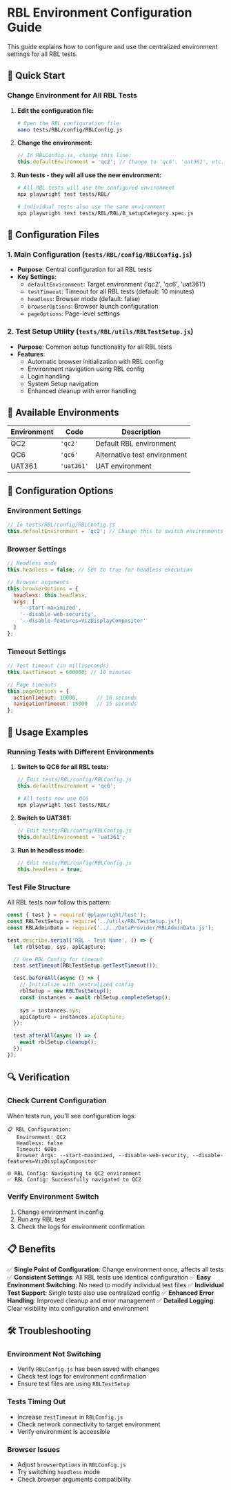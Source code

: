 # RBL Environment Configuration Guide

This guide explains how to configure and use the centralized environment settings for all RBL tests.

## 🎯 **Quick Start**

### **Change Environment for All RBL Tests**

1. **Edit the configuration file:**
   ```bash
   # Open the RBL configuration file
   nano tests/RBL/config/RBLConfig.js
   ```

2. **Change the environment:**
   ```javascript
   // In RBLConfig.js, change this line:
   this.defaultEnvironment = 'qc2'; // Change to 'qc6', 'uat361', etc.
   ```

3. **Run tests - they will all use the new environment:**
   ```bash
   # All RBL tests will use the configured environment
   npx playwright test tests/RBL/
   
   # Individual tests also use the same environment
   npx playwright test tests/RBL/RBL/B_setupCategory.spec.js
   ```

## 📁 **Configuration Files**

### **1. Main Configuration (`tests/RBL/config/RBLConfig.js`)**
- **Purpose**: Central configuration for all RBL tests
- **Key Settings**:
  - `defaultEnvironment`: Target environment ('qc2', 'qc6', 'uat361')
  - `testTimeout`: Timeout for all RBL tests (default: 10 minutes)
  - `headless`: Browser mode (default: false)
  - `browserOptions`: Browser launch configuration
  - `pageOptions`: Page-level settings

### **2. Test Setup Utility (`tests/RBL/utils/RBLTestSetup.js`)**
- **Purpose**: Common setup functionality for all RBL tests
- **Features**:
  - Automatic browser initialization with RBL config
  - Environment navigation using RBL config
  - Login handling
  - System Setup navigation
  - Enhanced cleanup with error handling

## 🔧 **Available Environments**

| Environment | Code | Description |
|-------------|------|-------------|
| QC2 | `'qc2'` | Default RBL environment |
| QC6 | `'qc6'` | Alternative test environment |
| UAT361 | `'uat361'` | UAT environment |

## 📝 **Configuration Options**

### **Environment Settings**
```javascript
// In tests/RBL/config/RBLConfig.js
this.defaultEnvironment = 'qc2'; // Change this to switch environments
```

### **Browser Settings**
```javascript
// Headless mode
this.headless = false; // Set to true for headless execution

// Browser arguments
this.browserOptions = {
  headless: this.headless,
  args: [
    '--start-maximized',
    '--disable-web-security',
    '--disable-features=VizDisplayCompositor'
  ]
};
```

### **Timeout Settings**
```javascript
// Test timeout (in milliseconds)
this.testTimeout = 600000; // 10 minutes

// Page timeouts
this.pageOptions = {
  actionTimeout: 10000,      // 10 seconds
  navigationTimeout: 15000   // 15 seconds
};
```

## 🚀 **Usage Examples**

### **Running Tests with Different Environments**

1. **Switch to QC6 for all RBL tests:**
   ```javascript
   // Edit tests/RBL/config/RBLConfig.js
   this.defaultEnvironment = 'qc6';
   ```
   ```bash
   # All tests now use QC6
   npx playwright test tests/RBL/
   ```

2. **Switch to UAT361:**
   ```javascript
   // Edit tests/RBL/config/RBLConfig.js
   this.defaultEnvironment = 'uat361';
   ```

3. **Run in headless mode:**
   ```javascript
   // Edit tests/RBL/config/RBLConfig.js
   this.headless = true;
   ```

### **Test File Structure**
All RBL tests now follow this pattern:
```javascript
const { test } = require('@playwright/test');
const RBLTestSetup = require('../utils/RBLTestSetup.js');
const RBLAdminData = require('../../DataProvider/RBLAdminData.js');

test.describe.serial('RBL - Test Name', () => {
  let rblSetup, sys, apiCapture;

  // Use RBL Config for timeout
  test.setTimeout(RBLTestSetup.getTestTimeout());

  test.beforeAll(async () => {
    // Initialize with centralized config
    rblSetup = new RBLTestSetup();
    const instances = await rblSetup.completeSetup();
    
    sys = instances.sys;
    apiCapture = instances.apiCapture;
  });

  test.afterAll(async () => {
    await rblSetup.cleanup();
  });
});
```

## 🔍 **Verification**

### **Check Current Configuration**
When tests run, you'll see configuration logs:
```
📋 RBL Configuration:
   Environment: QC2
   Headless: false
   Timeout: 600s
   Browser Args: --start-maximized, --disable-web-security, --disable-features=VizDisplayCompositor

🌐 RBL Config: Navigating to QC2 environment
✅ RBL Config: Successfully navigated to QC2
```

### **Verify Environment Switch**
1. Change environment in config
2. Run any RBL test
3. Check the logs for environment confirmation

## 📋 **Benefits**

✅ **Single Point of Configuration**: Change environment once, affects all tests
✅ **Consistent Settings**: All RBL tests use identical configuration
✅ **Easy Environment Switching**: No need to modify individual test files
✅ **Individual Test Support**: Single tests also use centralized config
✅ **Enhanced Error Handling**: Improved cleanup and error management
✅ **Detailed Logging**: Clear visibility into configuration and environment

## 🛠️ **Troubleshooting**

### **Environment Not Switching**
- Verify `RBLConfig.js` has been saved with changes
- Check test logs for environment confirmation
- Ensure test files are using `RBLTestSetup`

### **Tests Timing Out**
- Increase `testTimeout` in `RBLConfig.js`
- Check network connectivity to target environment
- Verify environment is accessible

### **Browser Issues**
- Adjust `browserOptions` in `RBLConfig.js`
- Try switching `headless` mode
- Check browser arguments compatibility
